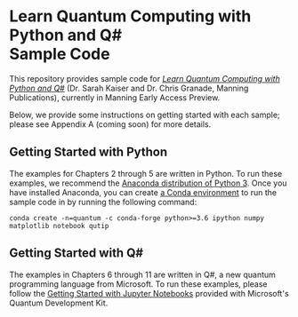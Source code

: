 # Learn Quantum Computing with Python and Q# <br> Sample Code #

This repository provides sample code for [_Learn Quantum Computing with Python and Q#_](https://www.manning.com/books/learn-quantum-computing-with-python-and-q-sharp) (Dr. Sarah Kaiser and Dr. Chris Granade, Manning Publications), currently in Manning Early Access Preview.

Below, we provide some instructions on getting started with each sample; please see Appendix A (coming soon) for more details.

## Getting Started with Python ##

The examples for Chapters 2 through 5 are written in Python.
To run these examples, we recommend the [Anaconda distribution of Python 3](https://www.anaconda.com/distribution/).
Once you have installed Anaconda, you can create [a Conda environment](https://docs.conda.io/projects/conda/en/latest/user-guide/tasks/manage-environments.html) to run the sample code in by running the following command:

```
conda create -n=quantum -c conda-forge python>=3.6 ipython numpy matplotlib notebook qutip
```

## Getting Started with Q# ##

The examples in Chapters 6 through 11 are written in Q#, a new quantum programming language from Microsoft.
To run these examples, please follow the [Getting Started with Jupyter Notebooks](https://docs.microsoft.com/quantum/install-guide/jupyter) provided with Microsoft's Quantum Development Kit.

